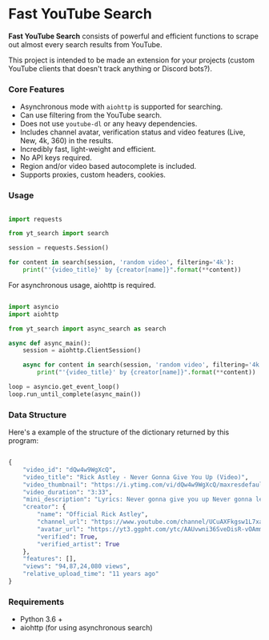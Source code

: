 # Fast YouTube Search

**Fast YouTube Search** consists of powerful and efficient functions to scrape out almost every search results from YouTube.

This project is intended to be made an extension for your projects (custom YouTube clients that doesn't track anything or Discord bots?).

### Core Features

- Asynchronous mode with `aiohttp` is supported for searching.
- Can use filtering from the YouTube search.
- Does not use `youtube-dl` or any heavy dependencies.
- Includes channel avatar, verification status and video features (Live, New, 4k, 360) in the results.
- Incredibly fast, light-weight and efficient.
- No API keys required.
- Region and/or video based autocomplete is included.
- Supports proxies, custom headers, cookies.

### Usage

```py

import requests

from yt_search import search

session = requests.Session()

for content in search(session, 'random video', filtering='4k'):
    print("'{video_title}' by {creator[name]}".format(**content))

```

For asynchronous usage, aiohttp is required.

```py

import asyncio
import aiohttp

from yt_search import async_search as search

async def async_main():
    session = aiohttp.ClientSession()

    async for content in search(session, 'random video', filtering='4k'):
        print("'{video_title}' by {creator[name]}".format(**content))

loop = asyncio.get_event_loop()
loop.run_until_complete(async_main())

```

### Data Structure

Here's a example of the structure of the dictionary returned by this program:

```py

{
    "video_id": "dQw4w9WgXcQ",
    "video_title": "Rick Astley - Never Gonna Give You Up (Video)",
    "video_thumbnail": "https://i.ytimg.com/vi/dQw4w9WgXcQ/maxresdefault.jpg",
    "video_duration": "3:33",
    "mini_description": "Lyrics: Never gonna give you up Never gonna let you down Never gonna run around and desert you Never gonna make you cry\u00a0...",
    "creator": {
        "name": "Official Rick Astley",
        "channel_url": "https://www.youtube.com/channel/UCuAXFkgsw1L7xaCfnd5JJOw",
        "avatar_url": "https://yt3.ggpht.com/ytc/AAUvwni36SveDisR-vOAmmklBfJxnnjuRG3ihzfrwEfORA=s88-c-k-c0x00ffffff-no-rj",
        "verified": True,
        "verified_artist": True
    },
    "features": [],
    "views": "94,87,24,080 views",
    "relative_upload_time": "11 years ago"
}

```

### Requirements

- Python 3.6 + 
- aiohttp (for using asynchronous search)
